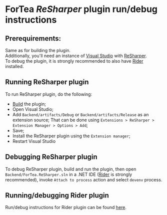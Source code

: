 ﻿ForTea *ReSharper* plugin run/debug instructions
====
Prerequirements:
----
Same as for building the plugin.  
Additionally, you'll need an instance of
[Visual Studio](https://visualstudio.microsoft.com/)
with [ReSharper](https://www.jetbrains.com/resharper/).  
To debug the plugin, it is strongly recommended to also have
[Rider](https://www.jetbrains.com/rider/) installed.

Running ReSharper plugin
----
To run ReSharper plugin, do the following:
 - [Build](BUILD.md) the plugin;
 - Open Visual Studio;
 - Add `Backend/artifacts/Debug` or `Backend/artifacts/Release` as an extension source;
   That can be done using `Extensions > ReSharper > Extension Manager > Options > Add`;
 - Save;
 - Install the ReSharper plugin using the `Extension manager`;
 - Restart Visual Studio

Debugging ReSharper plugin
----
To debug ReSharper plugin,
build and run the plugin,
then open `Backend/ForTea.ReSharper.sln` in a .NET IDE
([Rider](https://www.jetbrains.com/rider/) is strongly recommended),
invoke `Attach to process` action and select `devenv` process.

Running/debugging Rider plugin
----
Run/debug instructions for Rider plugin can be found [here](RUN_RIDER.md).
